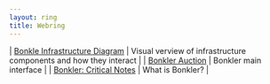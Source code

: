 ```yaml
---
layout: ring
title: Webring
---
```


| [Bonkle Infrastructure Diagram](https://www.figma.com/file/SnZshYPRAkjm9c5UlSEhxB/Bonkle-Infrastructure?type=whiteboard&node-id=0%3A1&t=cwGAj7haEStceeei-1) | Visual verview of infrastructure components and how they interact |
| [Bonkler Auction](https://bonkler.remilia.org) | Bonkler main interface |
| [Bonkler: Critical Notes](https://goldenlight.mirror.xyz/Eiwb6czqvQN-iQJHUGTFmJio3dRqpvjxkT8StWCIu3E) | What is Bonkler? |
